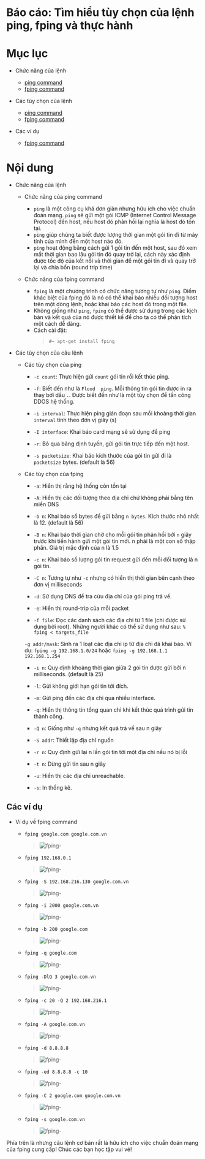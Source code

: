 # Báo cáo: Tìm hiểu tùy chọn của lệnh ping, fping và thực hành

# Mục lục

- Chức năng của lệnh
	+ [ping command](#ping)
	+ [fping command](#fping)

- Các tùy chọn của lệnh
	+ [ping command](#ping-options)
	+ [fping command](#fping-options)

- Các ví dụ
	+ [fping command](#fping-examples)





# Nội dung

- Chức năng của lệnh

	+ <a name="ping">Chức năng của ping command</a>
		- `ping` là một công cụ khá đơn giản nhưng hữu ích cho việc chuẩn đoán mạng. `ping` sẽ gửi một gói ICMP (Internet Control Message Protocol) đến host, nếu host đó phản hồi lại nghĩa là host đó tồn tại.
		- `ping` giúp chúng ta biết được lượng thời gian một gói tin đi từ máy tính của mình đến một host nào đó.
		- `ping` hoạt động bằng cách gửi 1 gói tin đến một host, sau đó xem mất thời gian bao lâu gói tin đó quay trở lại, cách này xác định được tốc độ của kết nối và thời gian để một gói tin đi và quay trở lại và chia bốn (round trip time)


	+ <a name="fping">Chức năng của fping command</a>
		- `fping` là một chương trình có chức năng tương tự như `ping`. Điểm khác biệt của fping đó là nó có thể khai báo nhiều đối tượng host trên một dòng lệnh, hoặc khai báo các host đó trong một file.
		- Không giống như `ping`, `fping` có thể được sử dụng trong các kịch bản và kết quả của nó được thiết kế để cho ta có thể phân tích một cách dễ dàng.
		- Cách cài đặt:
			> `#~ apt-get install fping`



- Các tùy chọn của câu lệnh

	+ <a name="ping-options">Các tùy chọn của ping</a>
       - `-c count`:	Thực hiện gửi `count` gói tin rồi kết thúc ping.

       - `-f`:	Biết đến như là `Flood  ping`. Mỗi thông tin gói tin được in ra thay bởi dấu ` . `. Được biết đến như là một tùy chọn để tấn công DDOS hệ thống.

		- `-i interval`: Thực hiện ping gián đoạn sau mỗi khoảng thời gian `interval` tính theo đơn vị giây (s)

       - `-I interface`:	Khai báo card mạng sẽ sử dụng để ping

       - `-r`: Bỏ qua bảng định tuyến, gửi gói tin trực tiếp đến một host.

       - `-s packetsize`: Khai báo kích thước của gói tin gửi đi là `packetsize` bytes. (default là 56)

	+ <a name="fping-options">Các tùy chọn của fping</a>
       - `-a`:  Hiển thị rằng hệ thống còn tồn tại

       - `-A`:  Hiển thị các đối tượng theo địa chỉ chứ không phải bằng tên miền DNS

       - `-b n`:	Khai báo số bytes để gửi bằng `n bytes`. Kích thước nhỏ nhất là 12. (default là 56)

       - `-B n`:	Khai báo thời gian chờ cho mỗi gói tin phản hồi bởi `n` giây trước khi tiến hành gửi một gói tin mới. n phải là một con số thập phân. Giá trị mặc định của n là 1.5

       - `-c n`:	Khai báo số lượng gói tin request gửi đến mỗi đối tượng là n gói tin.

       - `-C n`:	Tương tự như  `-c` nhưng có hiển thị thời gian bên cạnh theo đơn vị milliseconds 

       - `-d`:   Sử dụng DNS để tra cứu địa chỉ của gói ping trả về.

       - `-e`:   Hiển thị round-trip của mỗi packet

       - `-f file`:  Đọc các danh sách các địa chỉ từ 1 file (chỉ được sử dụng bởi root). Những người khác có thể sử dụng như sau: `% fping < targets_file`

       `-g addr/mask`:	Sinh ra 1 loạt các địa chỉ ip từ địa chỉ đã khai báo. Ví dụ: `fping -g 192.168.1.0/24` hoặc `fping -g 192.168.1.1 192.168.1.254`


       - `-i n`:	Quy định khoảng thời gian giữa 2 gói tin được gửi bởi n milliseconds. (default là 25)

       - `-l`:	Gửi không giới hạn gói tin tới đích.

       - `-m`: Gửi ping đến các địa chỉ qua nhiều interface.

       - `-q`:	Hiển thị thông tin tổng quan chỉ khi kết thúc quá trình gửi tin thành công.

       - `-Q n`: Giống như `-q` nhưng kết quả trả về sau n giây

       - `-S addr`:	Thiết lập địa chỉ nguồn
		
	   - `-r n`: Quy định gửi lại n lần gói tin tới một địa chỉ nếu nó bị lỗi

       - `-t n`:	Dừng gửi tin sau n giây

       - `-u`:   Hiển thị các địa chỉ unreachable.

       - `-s`: In thống kê.

## Các ví dụ

+ <a name="fping-examples">Ví dụ về fping command</a>

	- `fping google.com google.com.vn`
		> ![fping-](../../images/TVBO/fping/fping.png)

	- `fping 192.168.0.1`
		> ![fping-](../../images/TVBO/fping/fping192.png)

	- `fping -S 192.168.216.130 google.com.vn`
		> ![fping-](../../images/TVBO/fping/fping-S2.png)

	- `fping -i 2000 google.com.vn`
		> ![fping-](../../images/TVBO/fping/fping-i.png)

	- `fping -b 200 google.com`
		> ![fping-](../../images/TVBO/fping/fping-bn.png)

	- `fping -q google.com`
		> ![fping-](../../images/TVBO/fping/fping-q.png)

	- `fping -DlQ 3 google.com.vn`
		> ![fping-](../../images/TVBO/fping/fping-lQ.png)

	- `fping -c 20 -Q 2 192.168.216.1`
		> ![fping-](../../images/TVBO/fping/fping-c.png)

	- `fping -A google.com.vn`
		> ![fping-](../../images/TVBO/fping/fping-A.png)

	- `fping -d 8.8.8.8`
		> ![fping-](../../images/TVBO/fping/fping-d.png)

	- `fping -ed 8.8.8.8 -c 10`
		> ![fping-](../../images/TVBO/fping/fping-e.png)

	- `fping -C 2 google.com google.com.vn`
		> ![fping-](../../images/TVBO/fping/fping-C2.png)

	- `fping -s google.com.vn `
		> ![fping-](../../images/TVBO/fping/fping-s.png)

Phía trên là nhưng câu lệnh cơ bản rất là hữu ích cho việc chuẩn đoán mạng của fping cung cấp! Chúc các bạn học tập vui vẻ!